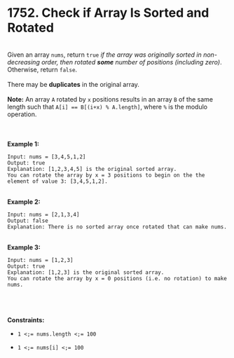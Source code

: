 # 1752. Check if Array Is Sorted and Rotated

<br />Given an array `nums`, return `true`<em> if the array was originally sorted in non-decreasing order, then rotated **some** number of positions (including zero)</em>. Otherwise, return `false`.<br />
<br />There may be **duplicates** in the original array.<br />
<br />**Note:** An array `A` rotated by `x` positions results in an array `B` of the same length such that `A[i] == B[(i+x) % A.length]`, where `%` is the modulo operation.<br />
<br /> <br />
<br />**Example 1:**<br />
```
Input: nums = [3,4,5,1,2]
Output: true
Explanation: [1,2,3,4,5] is the original sorted array.
You can rotate the array by x = 3 positions to begin on the the element of value 3: [3,4,5,1,2].
```
<br />**Example 2:**<br />
```
Input: nums = [2,1,3,4]
Output: false
Explanation: There is no sorted array once rotated that can make nums.
```
<br />**Example 3:**<br />
```
Input: nums = [1,2,3]
Output: true
Explanation: [1,2,3] is the original sorted array.
You can rotate the array by x = 0 positions (i.e. no rotation) to make nums.
```
<br /> <br />
<br />**Constraints:**<br />

* `1 <;= nums.length <;= 100`

* `1 <;= nums[i] <;= 100`